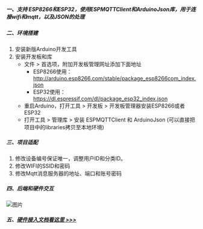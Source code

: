 
##### 一、支持 ESP8266和ESP32，使用ESPMQTTClient和ArduinoJson库，用于连接wifi和mqtt，以及JSON的处理
##### 二、环境搭建
1. 安装新版Arduino开发工具
2. 安装开发板和库
    * 文件 > 首选项，附加开发板管理网址添加下面地址
      * ESP8266使用：http://arduino.esp8266.com/stable/package_esp8266com_index.json
      * ESP32使用：https://dl.espressif.com/dl/package_esp32_index.json
    * 重启Arduino，打开工具 > 开发板 > 开发板管理器安装ESP8266或者ESP32
    * 打开工具 > 管理库 > 安装 ESPMQTTClient 和 ArduinoJson (可以直接把项目中的libraries拷贝至本地环境)

##### 三、项目适配
1. 修改设备编号保证唯一，调整用户ID和分类ID。
2. 修改WIFI的SSID和密码
3. 修改Mqtt消息服务器的地址、端口和账号密码

##### 四、后端和硬件交互
![图片](https://gitee.com/kerwincui/wumei-smart/raw/master/document/flow.png)  

##### 五、[硬件接入文档看这里 >>>](https://gitee.com/kerwincui/wumei-smart/wikis/pages?sort_id=4203154&doc_id=1506495)